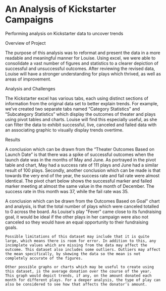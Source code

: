 # An Analysis of Kickstarter Campaigns
Performing analysis on Kickstarter data to uncover trends

Overview of Project

  The purpose of this analysis was to reformat and present the data in a more readable and meaningful manner for Louise. Using excel, we were able to consolidate a vast number of figures and statistics to a clearer depiction of successful and unsuccessful outcomes. After reviewing the revised data, Louise will have a stronger understanding for plays which thrived, as well as areas of improvement.
  
Analysis and Challenges

  The Kickstarter excel has various tabs, each using distinct sections of information from the original data set to better explain trends. For example, we’ve created two separate tabs named “Category Statistics” and “Subcategory Statistics” which display the outcomes of theater and plays using pivot tables and charts. Louise will find this especially useful, as she can filter the data to exhibit successful, live, canceled and failed data with an associating graphic to visually display trends overtime. 

Results

  A conclusion which can be drawn from the “Theater Outcomes Based on Launch Date” is that there was a spike of successful outcomes when the launch date was in the months of May and June. As portrayed in the pivot table and chart, May had a success rate of 111 plays and June had a similar result of 100 plays. Secondly, another conclusion which can be made is that towards the very end of the year, the success rate and fail rate were almost identical. The pivot chart below shows the successful marker and failed marker meeting at almost the same value in the month of December. The success rate in this month was 37, while the fail rate was 35.
  
  A conclusion which can be drawn from the Outcomes Based on Goal" chart and analysis, is that the total number of plays which were canceled totalled to 0 across the board. As Louise's play "Fever" came close to its fundraising goal, it would be ideal if the other plays in her campaign were also not canceled so they would have an equal opportunity to   their fundraising goals.

    Possible limitations of this dataset may include that it is quite large, which means there is room for error. In addition to this, any incomplete values which are missing from the data may affect the outcome. This dataset also includes some outliers. Outliers may affect the mean specifically, by skewing the data so the mean is not completely accurate of the figures.
    
    Other possible graphs or charts which may be useful to create using this dataset, is the average donation over the course of the year. This graph would depict trends, if any, on the amount donated each month for different plays. For a deeper analysis, the type of play can also be considered to see how that affects the donator’s amount.
